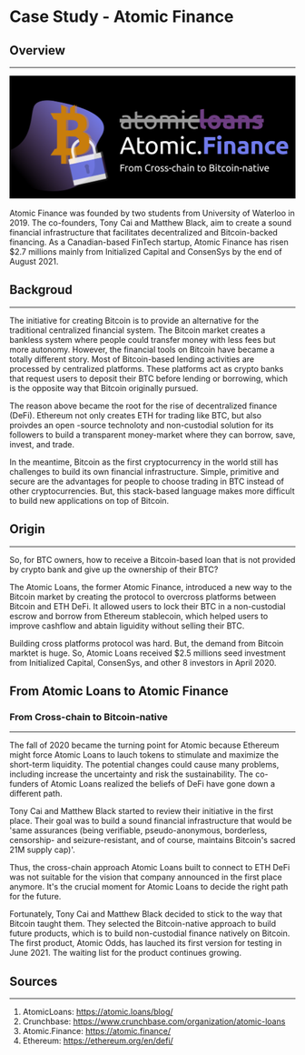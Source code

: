# Case Study - Atomic Finance

## Overview 
----
![from atomic loans to atomic finance](atomic.PNG)

Atomic Finance was founded by two students from University of Waterloo in 2019. The co-founders, Tony Cai and Matthew Black, aim to create a sound financial infrastructure that facilitates decentralized and Bitcoin-backed financing. As a Canadian-based FinTech startup, Atomic Finance has risen $2.7 millions mainly from Initialized Capital and ConsenSys by the end of August 2021.

## Backgroud
----
The initiative for creating Bitcoin is to provide an alternative for the traditional centralized financial system. The Bitcoin market creates a bankless system where people could transfer money with less fees but more autonomy. However, the financial tools on Bitcoin have became a totally different story. Most of Bitcoin-based lending activities are processed by centralized platforms. These platforms act as crypto banks that request users to deposit their BTC before lending or borrowing, which is the opposite way that Bitcoin originally pursued.

The reason above became the root for the rise of decentralized finance (DeFi). Ethereum not only creates ETH for trading like BTC, but also proivdes an open -source technoloty and non-custodial solution for its followers to build a transparent money-market where they can borrow, save, invest, and trade. 

In the meantime, Bitcoin as the first cryptocurrency in the world still has challenges to build its own financial infrastructure. Simple, primitive and secure are the advantages for people to choose trading in BTC instead of other cryptocurrencies. But, this stack-based language makes more difficult to build new applications on top of Bitcoin.  

## Origin
----
So, for BTC owners, how to receive a Bitcoin-based loan that is not provided by crypto bank and give up the ownership of their BTC?

The Atomic Loans, the former Atomic Finance, introduced a new way to the Bitcoin market by creating the protocol to overcross platforms between Bitcoin and ETH DeFi. It allowed users to lock their BTC in a non-custodial escrow and borrow from Ethereum stablecoin, which helped users to improve cashflow and abtain liguidity without selling their BTC. 

Building cross platforms protocol was hard. But, the demand from Bitcoin marktet is huge. So, Atomic Loans received $2.5 millions seed investment from Initialized Capital, ConsenSys, and other 8 investors in April 2020.

## From Atomic Loans to Atomic Finance
### From Cross-chain to Bitcoin-native
----
The fall of 2020 became the turning point for Atomic because Ethereum might force Atomic Loans to lauch tokens to stimulate and maximize the short-term liquidity. The potential changes could cause many problems, including increase the uncertainty and risk the sustainability. The co-funders of Atomic Loans realized the beliefs of DeFi have gone down a different path.

Tony Cai and Matthew Black started to review their initiative in the first place. Their goal was to build a sound financial infrastructure that would be 'same assurances (being verifiable, pseudo-anonymous, borderless, censorship- and seizure-resistant, and of course, maintains Bitcoin's sacred 21M supply cap)'. 

Thus, the cross-chain approach Atomic Loans built to connect to ETH DeFi was not suitable for the vision that company announced in the first place anymore. It's the crucial moment for Atomic Loans to decide the right path for the future.

Fortunately, Tony Cai and Matthew Black decided to stick to the way that Bitcoin taught them. They selected the Bitcoin-native approach to build future products, which is to build non-custodial finance natively on Bitcoin. The first product, Atomic Odds, has lauched its first version for testing in June 2021. The waiting list for the product continues growing.

## Sources
----
1.	AtomicLoans:  https://atomic.loans/blog/
2.	Crunchbase:  https://www.crunchbase.com/organization/atomic-loans 
3.	Atomic.Finance: https://atomic.finance/
4.	Ethereum: https://ethereum.org/en/defi/

